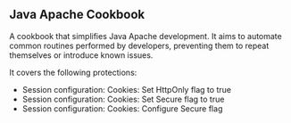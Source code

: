 ## Java Apache Cookbook
A cookbook that simplifies Java Apache development. It aims to automate common routines
performed by developers, preventing them to repeat themselves or introduce known issues.

It covers the following protections:
<ul>
<li>Session configuration: Cookies: Set HttpOnly flag to true</li>
<li>Session configuration: Cookies: Set Secure flag to true</li>
<li>Session configuration: Cookies: Configure Secure flag</li>
</ul>